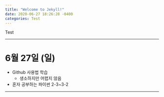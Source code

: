 ```yaml
---
title: "Welcome to Jekyll!"
date: 2020-06-27 18:26:28 -0400
categories: Test
---
```


Test

---

# 6월 27일 (일)
- Github 사용법 학습
  - 생소하지만 어렵지 않음
- 혼자 공부하는 파이썬 2-3~3-2 

---
